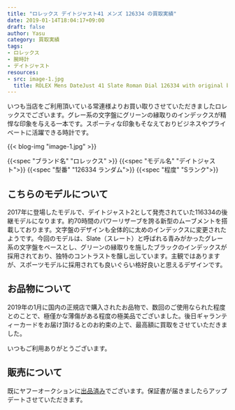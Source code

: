 ```yaml
---
title: "ロレックス デイトジャスト41 メンズ 126334 の買取実績"
date: 2019-01-14T18:04:17+09:00
draft: false
author: Yasu
category: 買取実績
tags:
- ロレックス
- 腕時計
- デイトジャスト
resources:
- src: image-1.jpg
  title: ROLEX Mens DateJust 41 Slate Roman Dial 126334 with original box
---
```

いつも当店をご利用頂いている常連様よりお買い取りさせていただきましたロレックスでございます。グレー系の文字盤にグリーンの縁取りのインデックスが精悍な印象を与える一本です。スポーティな印象もそなえておりビジネスやプライベートに活躍できる時計です。

{{< blog-img "image-1.jpg" >}}

{{<spec "ブランド名" "ロレックス" >}}
{{<spec "モデル名" "デイトジャスト">}}
{{<spec "型番" "126334 ランダム">}}
{{<spec "程度" "Sランク">}}

## こちらのモデルについて

2017年に登場したモデルで、デイトジャスト2として発売されていた116334の後継モデルになります。約70時間のパワーリザーブを誇る新型のムーブメントを搭載しております。文字盤のデザインも全体的に太めのインデックスに変更されたようです。今回のモデルは、Slate（スレート）と呼ばれる青みがかったグレー系の文字盤をベースとし、グリーンの縁取りを施したブラックのインデックスが採用されており、独特のコントラストを醸し出しています。主観ではありますが、スポーツモデルに採用されても良いぐらい格好良いと思えるデザインです。

## お品物について

2019年の1月に国内の正規店で購入されたお品物で、数回のご使用なられた程度とのことで、極僅かな薄傷がある程度の極美品でございました。後日ギャランティーカードをお届け頂けるとのお約束の上で、最高額に買取をさせていただきました。

いつもご利用ありがとうございます。

## 販売について

既にヤフーオークションに[出品済み](https://page.auctions.yahoo.co.jp/jp/auction/t624517913)でございます。保証書が届きましたらアップデートさせていただきます。

